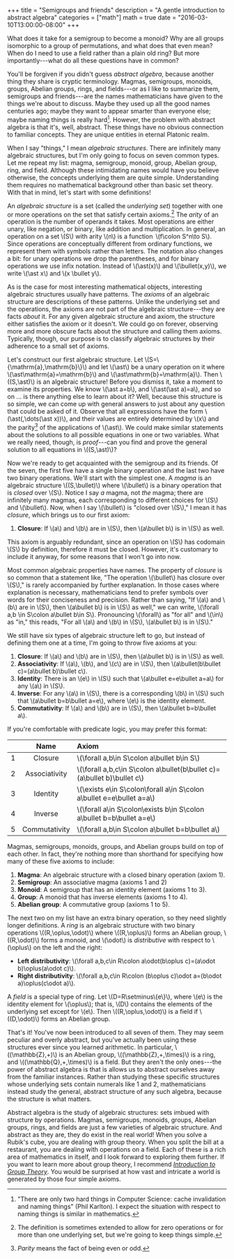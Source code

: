 +++
title = "Semigroups and friends"
description = "A gentle introduction to abstract algebra"
categories = ["math"]
math = true
date = "2016-03-10T13:00:00-08:00"
+++

What does it take for a semigroup to become a monoid? Why are all groups isomorphic to a group of permutations, and what does that even mean? When do I need to use a field rather than a plain old ring? But more importantly---what do all these questions have in common?

<!--more-->

You'll be forgiven if you didn't guess _abstract algebra_, because another thing they share is cryptic terminology. Magmas, semigroups, monoids, groups, Abelian groups, rings, and fields---or as I like to summarize them, semigroups and friends---are the names mathematicians have given to the things we're about to discuss. Maybe they used up all the good names centuries ago; maybe they want to appear smarter than everyone else; maybe naming things is really hard[^1]. However, the problem with abstract algebra is that it's, well, abstract. These things have no obvious connection to familiar concepts. They are unique entities in eternal Platonic realm.

When I say "things," I mean _algebraic structures_. There are infinitely many algebraic structures, but I'm only going to focus on seven common types. Let me repeat my list: magma, semigroup, monoid, group, Abelian group, ring, and field. Although these intimidating names would have you believe otherwise, the concepts underlying them are quite simple. Understanding them requires no mathematical background other than basic set theory. With that in mind, let's start with some definitions!

An _algebraic structure_ is a set (called the _underlying set_) together with one or more operations on the set that satisfy certain axioms.[^2] The _arity_ of an operation is the number of operands it takes. Most operations are either unary, like negation, or binary, like addition and multiplication. In general, an operation on a set \\(S\\) with arity \\(n\\) is a function &thinsp;\\(f\colon S^n\to S\\). Since operations are conceptually different from ordinary functions, we represent them with symbols rather than letters. The notation also changes a bit: for unary operations we drop the parentheses, and for binary operations we use infix notation. Instead of \\(\ast(x)\\) and \\(\bullet(x,y)\\), we write \\(\ast x\\) and \\(x \bullet y\\).

As is the case for most interesting mathematical objects, interesting algebraic structures usually have patterns. The _axioms_ of an algebraic structure are descriptions of these patterns. Unlike the underlying set and the operations, the axioms are not part of the algebraic structure---they are facts _about_ it. For any given algebraic structure and axiom, the structure either satisfies the axiom or it doesn't. We could go on forever, observing more and more obscure facts about the structure and calling them axioms. Typically, though, our purpose is to classify algebraic structures by their adherence to a small set of axioms.

Let's construct our first algebraic structure. Let \\(S=\\{\mathrm{a},\mathrm{b}\\}\\) and let \\(\ast\\) be a unary operation on it where \\(\ast\mathrm{a}=\mathrm{b}\\) and \\(\ast\mathrm{b}=\mathrm{a}\\). Then \\((S,\ast)\\) is an algebraic structure! Before you dismiss it, take a moment to examine its properties. We know \\(\ast a=b\\), and \\(\ast(\ast a)=a\\), and so on ... is there anything else to learn about it? Well, because this structure is so simple, we can come up with general answers to just about any question that could be asked of it. Observe that all expressions have the form \\(\ast(\,\dots(\ast x))\\), and their values are entirely determined by \\(x\\) and the parity[^3] of the applications of \\(\ast\\). We could make similar statements about the solutions to all possible equations in one or two variables. What we really need, though, is _proof_---can you find and prove the general solution to all equations in \\((S,\ast)\\)?

Now we're ready to get acquainted with the semigroup and its friends. Of the seven, the first five have a single binary operation and the last two have two binary operations. We'll start with the simplest one. A _magma_ is an algebraic structure \\((S,\bullet)\\) where \\(\bullet\\) is a binary operation that is _closed_ over \\(S\\). Notice I say _a_ magma, not _the_ magma; there are infinitely many magmas, each corresponding to different choices for \\(S\\) and \\(\bullet\\). Now, when I say \\(\bullet\\) is "closed over \\(S\\)," I mean it has _closure_, which brings us to our first axiom:

1. **Closure**: If \\(a\\) and \\(b\\) are in \\(S\\), then \\(a\bullet b\\) is in \\(S\\) as well.

This axiom is arguably redundant, since an operation on \\(S\\) has codomain \\(S\\) by definition, therefore it must be closed. However, it's customary to include it anyway, for some reasons that I won't go into now.

Most common algebraic properties have names. The property of _closure_ is so common that a statement like, "The operation \\(\bullet\\) has closure over \\(S\\)," is rarely accompanied by further explanation. In those cases where explanation is necessary, mathematicians tend to prefer symbols over words for their conciseness and precision. Rather than saying, "If \\(a\\) and \\(b\\) are in \\(S\\), then \\(a\bullet b\\) is in \\(S\\) as well," we can write, \\(\forall a,b \in S\colon a\bullet b\in S\\). Pronouncing \\(\forall\\) as "for all" and \\(\in\\) as "in," this reads, "For all \\(a\\) and \\(b\\) in \\(S\\), \\(a\bullet b\\) is in \\(S\\)."

We still have six types of algebraic structure left to go, but instead of defining them one at a time, I'm going to throw five axioms at you:

1. **Closure**: If \\(a\\) and \\(b\\) are in \\(S\\), then \\(a\bullet b\\) is in \\(S\\) as well.
2. **Associativity**: If \\(a\\), \\(b\\), and \\(c\\) are in \\(S\\), then \\(a\bullet(b\bullet c)=(a\bullet b)\bullet c\\).</li>
3. **Identity**: There is an \\(e\\) in \\(S\\) such that \\(a\bullet e=e\bullet a=a\\) for any \\(a\\) in \\(S\\).
4. **Inverse**: For any \\(a\\) in \\(S\\), there is a corresponding \\(b\\) in \\(S\\) such that \\(a\bullet b=b\bullet a=e\\), where \\(e\\) is the identity element.
5. **Commutativity**: If \\(a\\) and \\(b\\) are in \\(S\\), then \\(a\bullet b=b\bullet a\\).

If you're comfortable with predicate logic, you may prefer this format:

|| Name | Axiom |
|:-:|:----:|:------|
|1| Closure | \\(\forall a,b\in S\colon a\bullet b\in S\\) |
|2| Associativity | \\(\forall a,b,c\in S\colon a\bullet(b\bullet c)=(a\bullet b)\bullet c\\) |
|3| Identity | \\(\exists e\in S\colon\forall a\in S\colon a\bullet e=e\bullet a=a\\) |
|4| Inverse | \\(\forall a\in S\colon\exists b\in S\colon a\bullet b=b\bullet a=e\\) |
|5| Commutativity | \\(\forall a,b\in S\colon a\bullet b=b\bullet a\\) |

Magmas, semigroups, monoids, groups, and Abelian groups build on top of each other. In fact, they're nothing more than shorthand for specifying how many of these five axioms to include:

1. **Magma**: An algebraic structure with a closed binary operation (axiom 1).
2. **Semigroup**: An associative magma (axioms 1 and 2)
3. **Monoid**: A semigroup that has an identity element (axioms 1 to 3).
4. **Group**: A monoid that has inverse elements (axioms 1 to 4).
5. **Abelian group**: A commutative group (axioms 1 to 5).

The next two on my list have an extra binary operation, so they need slightly longer definitions. A _ring_ is an algebraic structure with two binary operations \\((R,\oplus,\odot)\\) where \\((R,\oplus)\\) forms an Abelian group, \\((R,\odot)\\) forms a monoid, and \\(\odot\\) is _distributive_ with respect to \\(\oplus\\) on the left and the right:

- **Left distributivity**: \\(\forall a,b,c\in R\colon a\odot(b\oplus c)=(a\odot b)\oplus(a\odot c)\\).
- **Right distributivity**: \\(\forall a,b,c\in R\colon (b\oplus c)\odot a=(b\odot a)\oplus(c\odot a)\\).

A _field_ is a special type of ring. Let \\(D=R\setminus\\{e\\}\\), where \\(e\\) is the identity element for \\(\oplus\\); that is, \\(D\\) contains the elements of the underlying set except for \\(e\\). Then \\((R,\oplus,\odot)\\) is a field if \\((D,\odot)\\) forms an Abelian group.

That's it! You've now been introduced to all seven of them. They may seem peculiar and overly abstract, but you've actually been using these structures ever since you learned arithmetic. In particular, \\((\mathbb{Z},+)\\) is an Abelian group, \\((\mathbb{Z},+,\times)\\) is a ring, and \\((\mathbb{Q},+,\times)\\) is a field. But they aren't the only ones---the power of abstract algebra is that is allows us to abstract ourselves away from the familiar instances. Rather than studying these specific structures whose underlying sets contain numerals like 1 and 2, mathematicians instead study the general, abstract structure of any such algebra, because the structure is what matters.

Abstract algebra is the study of algebraic structures: sets imbued with structure by operations. Magmas, semigroups, monoids, groups, Abelian groups, rings, and fields are just a few varieties of algebraic structure. And abstract as they are, they do exist in the real world! When you solve a Rubik's cube, you are dealing with group theory. When you split the bill at a restaurant, you are dealing with operations on a field. Each of these is a rich area of mathematics in itself, and I look forward to exploring them further. If you want to learn more about group theory, I recommend [_Introduction to Group Theory_][dog]. You would be surprised at how vast and intricate a world is generated by those four simple axioms.

[^1]: "There are only two hard things in Computer Science: cache invalidation and naming things" (Phil Karlton). I expect the situation with respect to naming things is similar in mathematics.

[^2]: The definition is sometimes extended to allow for zero operations or for more than one underlying set, but we're going to keep things simple.

[^3]: _Parity_ means the fact of being even or odd.

[dog]: http://dogschool.tripod.com/index.html
